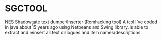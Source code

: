 # SGCTOOL
NES Shadowgate text dumper/Inserter (Romhacking tool)
A tool I've coded in java about 15 years ago using Netbeans and Swing library. Is able to extract and reinsert all text dialogues and item names/descriptions.
